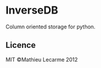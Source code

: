 InverseDB
=========

Column oriented storage for python.

Licence
-------

MIT ©Mathieu Lecarme 2012
